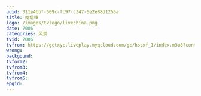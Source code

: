 ```yaml
---
uuid: 311e4bbf-569c-fc97-c347-6e2e88d1255a
title: 始信峰
logo: /images/tvlogo/livechina.png
date: 7006
categories: 风景
tvid: 7006
tvfrom: https://gctxyc.liveplay.myqcloud.com/gc/hssxf_1/index.m3u8?contentid=2820180516001
wrong:
backgound:
tvform2:
tvfrom3:
tvfrom4:
tvfrom5:
epgid:
---
```

